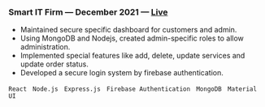 ### Smart IT Firm — December 2021 — [Live](https://smart-it-firm.web.app/)

* Maintained secure specific dashboard for customers and admin.
* Using MongoDB and Nodejs, created admin-specific roles to allow administration.
* Implemented special features like add, delete, update services and update order status.
* Developed a secure login system by firebase authentication.

`React` &nbsp; `Node.js` &nbsp; `Express.js` &nbsp; `Firebase Authentication` &nbsp; `MongoDB` &nbsp; `Material UI`

